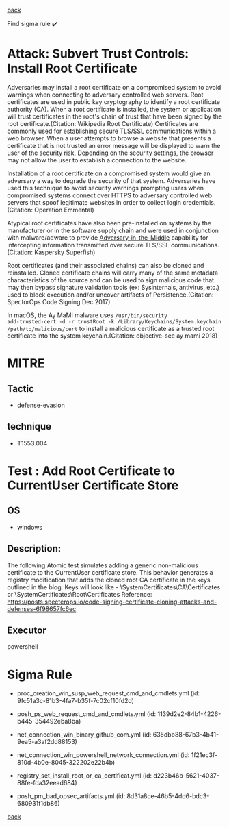 
[back](../index.md)

Find sigma rule :heavy_check_mark: 

# Attack: Subvert Trust Controls: Install Root Certificate 

Adversaries may install a root certificate on a compromised system to avoid warnings when connecting to adversary controlled web servers. Root certificates are used in public key cryptography to identify a root certificate authority (CA). When a root certificate is installed, the system or application will trust certificates in the root's chain of trust that have been signed by the root certificate.(Citation: Wikipedia Root Certificate) Certificates are commonly used for establishing secure TLS/SSL communications within a web browser. When a user attempts to browse a website that presents a certificate that is not trusted an error message will be displayed to warn the user of the security risk. Depending on the security settings, the browser may not allow the user to establish a connection to the website.

Installation of a root certificate on a compromised system would give an adversary a way to degrade the security of that system. Adversaries have used this technique to avoid security warnings prompting users when compromised systems connect over HTTPS to adversary controlled web servers that spoof legitimate websites in order to collect login credentials.(Citation: Operation Emmental)

Atypical root certificates have also been pre-installed on systems by the manufacturer or in the software supply chain and were used in conjunction with malware/adware to provide [Adversary-in-the-Middle](https://attack.mitre.org/techniques/T1557) capability for intercepting information transmitted over secure TLS/SSL communications.(Citation: Kaspersky Superfish)

Root certificates (and their associated chains) can also be cloned and reinstalled. Cloned certificate chains will carry many of the same metadata characteristics of the source and can be used to sign malicious code that may then bypass signature validation tools (ex: Sysinternals, antivirus, etc.) used to block execution and/or uncover artifacts of Persistence.(Citation: SpectorOps Code Signing Dec 2017)

In macOS, the Ay MaMi malware uses <code>/usr/bin/security add-trusted-cert -d -r trustRoot -k /Library/Keychains/System.keychain /path/to/malicious/cert</code> to install a malicious certificate as a trusted root certificate into the system keychain.(Citation: objective-see ay mami 2018)

# MITRE
## Tactic
  - defense-evasion


## technique
  - T1553.004


# Test : Add Root Certificate to CurrentUser Certificate Store
## OS
  - windows


## Description:
The following Atomic test simulates adding a generic non-malicious certificate to the CurrentUser certificate store. This behavior generates a registry modification that adds the cloned root CA certificate in the keys outlined in the blog.
Keys will look like - \SystemCertificates\CA\Certificates or \SystemCertificates\Root\Certificates
Reference: https://posts.specterops.io/code-signing-certificate-cloning-attacks-and-defenses-6f98657fc6ec


## Executor
powershell

# Sigma Rule
 - proc_creation_win_susp_web_request_cmd_and_cmdlets.yml (id: 9fc51a3c-81b3-4fa7-b35f-7c02cf10fd2d)

 - posh_ps_web_request_cmd_and_cmdlets.yml (id: 1139d2e2-84b1-4226-b445-354492eba8ba)

 - net_connection_win_binary_github_com.yml (id: 635dbb88-67b3-4b41-9ea5-a3af2dd88153)

 - net_connection_win_powershell_network_connection.yml (id: 1f21ec3f-810d-4b0e-8045-322202e22b4b)

 - registry_set_install_root_or_ca_certificat.yml (id: d223b46b-5621-4037-88fe-fda32eead684)

 - posh_pm_bad_opsec_artifacts.yml (id: 8d31a8ce-46b5-4dd6-bdc3-680931f1db86)



[back](../index.md)
